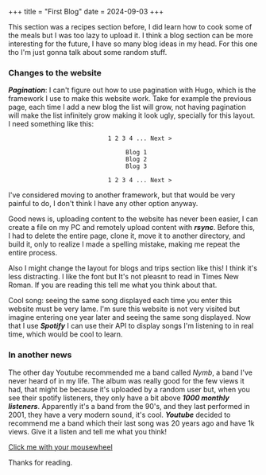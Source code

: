 +++
title = "First Blog"
date = 2024-09-03
+++

This section was a recipes section before, I did learn how to cook some of the meals
but I was too lazy to upload it. I think a blog section can be more interesting for the future, I have so many blog ideas in my head. For this one tho I'm just gonna talk about some random stuff.

### Changes to the website

***Pagination***: I can't figure out how to use pagination with Hugo, which is the framework I use to make this website work. Take for example the previous page, each time I add a new blog the list will grow, not having pagination will make the list infinitely grow making it look ugly, specially for this layout. I need something like this: 

```
                            1 2 3 4 ... Next > 
                    
                                 Blog 1 
                                 Blog 2 
                                 Blog 3

                            1 2 3 4 ... Next >
```

I've considered moving to another framework, but that would be very painful to do, I don't think I have any other option anyway.

Good news is, uploading content to the website has never been easier, I can create a file on my PC and remotely upload content with ***rsync***. Before this, I had to delete the entire page, clone it, move it to another directory, and build it, only to realize I made a spelling mistake, making me repeat the entire process.

Also I might change the layout for blogs and trips section like this! I think it's less distracting. I like the font but It's not pleasnt to read in Times New Roman. If you are reading this tell me what you think about that.

Cool song: seeing the same song displayed each time you enter this website must be very lame. I'm sure this website is not very visited but imagine entering one year later and seeing the same song displayed. Now that I use ***Spotify*** I can use their API to display songs I'm listening to in real time, which would be cool to learn.

### In another news

The other day Youtube recommended me a band called *Nymb*, a band I've never heard of in my life. The album was really good for the few views it had, that might be because it's uploaded by a random user but, when you see their spotify listeners, they only have a bit above ***1000 monthly listeners***. Apparently it's a band from the 90's, and they last performed in 2001, they have a very modern sound, it's cool. ***Youtube*** decided to recommend me a band which their last song was 20 years ago and have 1k views. Give it a listen and tell me what you think! 

[Click me with your mousewheel](https://www.youtube.com/watch?v=-ITqLc-4Z-M)

Thanks for reading.
